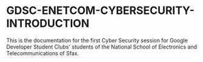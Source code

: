 # GDSC-ENETCOM-CYBERSECURITY-INTRODUCTION
This is the documentation for the first Cyber Security session for Google Developer Student Clubs' students of the National School of Electronics and Telecommunications of Sfax.
